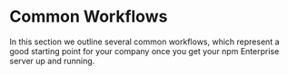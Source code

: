 # Common Workflows

In this section we outline several common workflows, which represent
a good starting point for your company once you get your npm Enterprise
server up and running.
